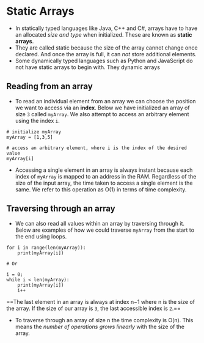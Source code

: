 
# Static Arrays
- In statically typed languages like Java, C++ and C#, arrays have to have an allocated _size and type_ when initialized. These are known as **static arrays**.
- They are called static because the size of the array cannot change once declared. And once the array is full, it can _not_ store additional elements.
- Some dynamically typed languages such as Python and JavaScript do not have static arrays to begin with. They dynamic arrays

## Reading from an array

- To read an individual element from an array we can choose the position we want to access via an **index**. Below we have initialized an array of size `3` called `myArray`. We also attempt to access an arbitrary element using the index `i`.

```
# initialize myArray
myArray = [1,3,5]

# access an arbitrary element, where i is the index of the desired value
myArray[i]
```

- Accessing a single element in an array is always instant because each index of `myArray` is mapped to an address in the RAM. Regardless of the size of the input array, the time taken to access a single element is the same. We refer to this operation as O(1) in terms of time complexity.

## Traversing through an array

- We can also read all values within an array by traversing through it. Below are examples of how we could traverse `myArray` from the start to the end using loops.

```
for i in range(len(myArray)):
	print(myArray[i])

# Or

i = 0;
while i < len(myArray):
	print(myArray[i])
	i++

```

==The last element in an array is always at index n−1 where n is the size of the array. If the size of our array is `3`, the last accessible index is `2`.==

- To traverse through an array of size n the time complexity is O(n). This means the *number of operations grows linearly* with the size of the array.

